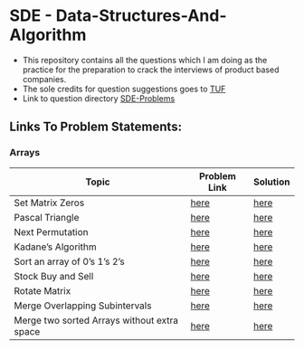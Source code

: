 # SDE - Data-Structures-And-Algorithm

- This repository contains all the questions which I am doing as the practice for the preparation to crack the interviews of product based companies.
- The sole credits for question suggestions goes to <a href="https://youtu.be/WNtzUR_MwUQ">TUF</a>
- Link to question directory <a href="https://takeuforward.org/interviews/strivers-sde-sheet-top-coding-interview-problems/">SDE-Problems</a>

## Links To Problem Statements:

### Arrays

| Topic                                       | Problem Link                                                                      | Solution                                                                                                     |
| ------------------------------------------- | --------------------------------------------------------------------------------- | ------------------------------------------------------------------------------------------------------------ |
| Set Matrix Zeros                            | <a href="https://leetcode.com/problems/set-matrix-zeroes/">here</a>               | <a href="https://github.com/sach10-create/DSA-JS/blob/main/Array/set-matrix-zeroes.js">here</a>                |
| Pascal Triangle                             | <a href="https://leetcode.com/problems/pascals-triangle/">here</a>                | <a href="https://github.com/sach10-create/DSA-JS/blob/main/Array/pascal-triangle.js">here</a>                  |
| Next Permutation                            | <a href="https://leetcode.com/problems/next-permutation/">here</a>                | <a href="https://github.com/sach10-create/DSA-JS/blob/main/Array/next-permutation.js">here</a>                 |
| Kadane’s Algorithm                          | <a href="https://leetcode.com/problems/maximum-subarray/">here</a>                | <a href="https://github.com/sach10-create/DSA-JS/blob/main/Array/kadanes-algorithm.js">here</a>                |
| Sort an array of 0’s 1’s 2’s                | <a href="https://leetcode.com/problems/sort-colors/">here</a>                     | <a href="https://github.com/sach10-create/DSA-JS/blob/main/Array/sort-array-of-012.js">here</a>                |
| Stock Buy and Sell                          | <a href="https://leetcode.com/problems/best-time-to-buy-and-sell-stock/">here</a> | <a href="https://github.com/sach10-create/DSA-JS/blob/main/Array/stock-buy-and-cell.js">here</a>               |
| Rotate Matrix                               | <a href="https://leetcode.com/problems/rotate-image/">here</a>                    | <a href="https://github.com/sach10-create/DSA-JS/blob/main/Array/rotate-matrix.js">here</a>                    |
| Merge Overlapping Subintervals              | <a href="https://leetcode.com/problems/merge-intervals/">here</a>                 | <a href="https://github.com/sach10-create/DSA-JS/blob/main/Array/merging-overlapping-subintervals.js">here</a> |
| Merge two sorted Arrays without extra space | <a href="https://leetcode.com/problems/merge-sorted-array/">here</a>              | <a href="https://github.com/sach10-create/DSA-JS/blob/main/Array/merge-two-sorted-array.js">here</a>           |
